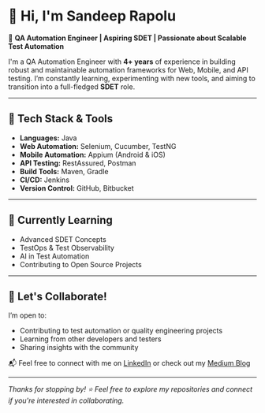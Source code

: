 # 👋 Hi, I'm Sandeep Rapolu

🎯 **QA Automation Engineer | Aspiring SDET | Passionate about Scalable Test Automation**

I'm a QA Automation Engineer with **4+ years** of experience in building robust and maintainable automation frameworks for Web, Mobile, and API testing. I’m constantly learning, experimenting with new tools, and aiming to transition into a full-fledged **SDET** role.

---

## 🚀 Tech Stack & Tools

- **Languages:** Java  
- **Web Automation:** Selenium, Cucumber, TestNG  
- **Mobile Automation:** Appium (Android & iOS)  
- **API Testing:** RestAssured, Postman  
- **Build Tools:** Maven, Gradle  
- **CI/CD:** Jenkins  
- **Version Control:** GitHub, Bitbucket

---

## 🌱 Currently Learning

- Advanced SDET Concepts  
- TestOps & Test Observability  
- AI in Test Automation  
- Contributing to Open Source Projects

---

## 🤝 Let's Collaborate!

I’m open to:
- Contributing to test automation or quality engineering projects  
- Learning from other developers and testers  
- Sharing insights with the community  

📬 Feel free to connect with me on [LinkedIn](https://www.linkedin.com/in/sandeeprapolu/) or check out my [Medium Blog](https://medium.com/@sandeeprapolu9)

---

_Thanks for stopping by! ⭐ Feel free to explore my repositories and connect if you're interested in collaborating._

